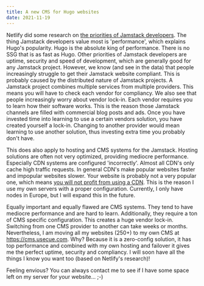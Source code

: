 ```yaml
---
title: A new CMS for Hugo websites
date: 2021-11-19
---
```


Netlify did some research on [the priorities of Jamstack developers](https://www.usecue.com/blog/jamstack-is-eating-the-world/). The thing Jamstack developers value most is 'performance', which explains Hugo's popularity. Hugo is the absolute king of performance. There is no SSG that is as fast as Hugo. Other priorities of Jamstack developers are uptime, security and speed of development, which are generally good for any Jamstack project. However, we know (and see in the data) that people increasingly struggle to get their Jamstack website compliant. This is probably caused by the distributed nature of Jamstack projects. A Jamstack project combines multiple services from multiple providers. This means you will have to check each vendor for compliancy. We also see that people increasingly worry about vendor lock-in. Each vendor requires you to learn how their software works. This is the reason those Jamstack channels are filled with commercial blog posts and ads. Once you have invested time into learning to use a certain vendors solution, you have created yourself a lock-in. Changing to another provider would mean learning to use another solution, thus investing extra time you probably don't have.

This does also apply to hosting and CMS systems for the Jamstack. Hosting solutions are often not very optimized, providing mediocre performance. Especially CDN systems are configured 'incorrectly'. Almost all CDN's only cache high traffic requests. In general CDN's make popular websites faster and impopular websites slower. Your website is probably not a very popular one, which means [you will not profit from using a CDN](https://www.usecue.com/nl/blog/snellere-websites-met-een-cdn/). This is the reason I use my own servers with a proper configuration. Currently, I only have nodes in Europe, but I will expand this in the future.

Equally important and equally flawed are CMS systems. They tend to have mediocre performance and are hard to learn. Additionally, they require a ton of CMS specific configuration. This creates a huge vendor lock-in. Switching from one CMS provider to another can take weeks or months. Nevertheless, I am moving all my websites (250+) to my own CMS at https://cms.usecue.com. Why? Because it is a zero-config solution, it has top performance and combined with my own hosting and failover it gives me the perfect uptime, security and compliancy. I will soon have all the things I know you want too (based on Netlify's research)! 

Feeling envious? You can always contact me to see if I have some space left on my server for your website... ;-)